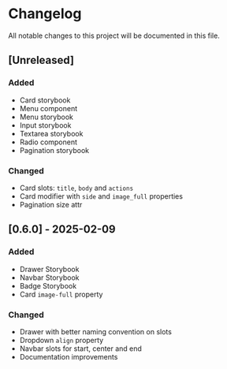 # Changelog

All notable changes to this project will be documented in this file.

## [Unreleased]

### Added

- Card storybook
- Menu component
- Menu storybook
- Input storybook
- Textarea storybook
- Radio component
- Pagination storybook

### Changed

- Card slots: `title`, `body` and `actions`
- Card modifier with `side` and `image_full` properties
- Pagination size attr

## [0.6.0] - 2025-02-09

### Added

- Drawer Storybook
- Navbar Storybook
- Badge Storybook
- Card `image-full` property

### Changed

- Drawer with better naming convention on slots
- Dropdown `align` property
- Navbar slots for start, center and end
- Documentation improvements
